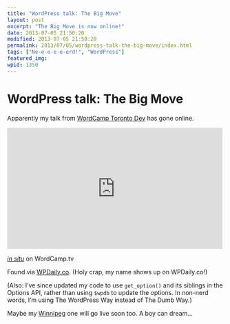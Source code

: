 ```yaml
---
title: "WordPress talk: The Big Move"
layout: post
excerpt: "The Big Move is now online!"
date: 2013-07-05 21:50:20
modified: 2013-07-05 21:50:20
permalink: 2013/07/05/wordpress-talk-the-big-move/index.html
tags: ["Ne-e-e-e-e-erd!", "WordPress"]
featured_img: 
wpid: 1350
---
```


# WordPress talk: The Big Move

Apparently my talk from [WordCamp Toronto Dev](http://2012.torontodev.wordcamp.org/) has gone online.

<iframe allow="clipboard-write" allowfullscreen="" aria-label="VideoPress Video Player" frameborder="0" height="281" src="https://video.wordpress.com/embed/DdpJg3SL?hd=1&cover=1" title="VideoPress Video Player" width="500"></iframe><script src="https://v0.wordpress.com/js/next/videopress-iframe.js?m=1674852142"></script>

[*in situ*](http://wordpress.tv/2013/07/04/patrick-johanneson-the-big-move-brandon-university-case-study/) on WordCamp.tv

Found via [WPDaily.co](http://wpdaily.co/focus-on-universities-and-wordpress/). (Holy crap, my name shows up on WPDaily.co!)

(Also: I’ve since updated my code to use `get_option()` and its siblings in the Options API, rather than using `$wpdb` to update the options. In non-nerd words, I’m using The WordPress Way instead of The Dumb Way.)

Maybe my [Winnipeg](http://patrickjohanneson.com/2013/06/02/wordcamp-winnipeg-2/) one will go live soon too. A boy can dream…